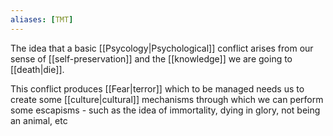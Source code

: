 ```yaml
---
aliases: [TMT]
---
```


The idea that a basic [[Psycology|Psychological]] conflict arises from our sense of [[self-preservation]] and the [[knowledge]] we are going to [[death|die]].

This conflict produces [[Fear|terror]] which to be managed needs us to create some [[culture|cultural]] mechanisms through which we can perform some escapisms - such as the idea of immortality, dying in glory, not being an animal, etc
